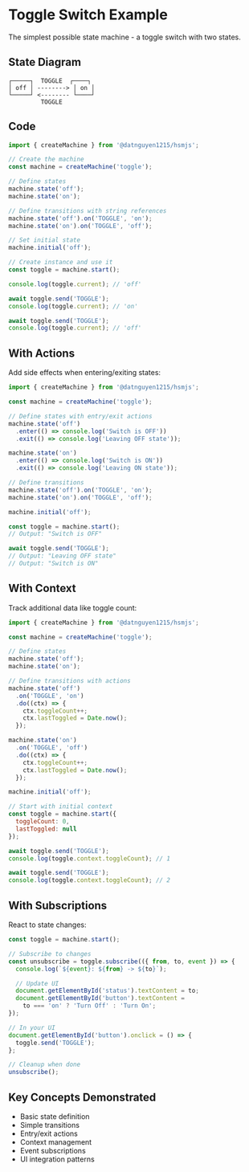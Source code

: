 # Toggle Switch Example

The simplest possible state machine - a toggle switch with two states.

## State Diagram

```
┌─────┐  TOGGLE  ┌────┐
│ off │ --------> │ on │
└─────┘ <-------- └────┘
         TOGGLE
```

## Code

```javascript
import { createMachine } from '@datnguyen1215/hsmjs';

// Create the machine
const machine = createMachine('toggle');

// Define states
machine.state('off');
machine.state('on');

// Define transitions with string references
machine.state('off').on('TOGGLE', 'on');
machine.state('on').on('TOGGLE', 'off');

// Set initial state
machine.initial('off');

// Create instance and use it
const toggle = machine.start();

console.log(toggle.current); // 'off'

await toggle.send('TOGGLE');
console.log(toggle.current); // 'on'

await toggle.send('TOGGLE');
console.log(toggle.current); // 'off'
```

## With Actions

Add side effects when entering/exiting states:

```javascript
import { createMachine } from '@datnguyen1215/hsmjs';

const machine = createMachine('toggle');

// Define states with entry/exit actions
machine.state('off')
  .enter(() => console.log('Switch is OFF'))
  .exit(() => console.log('Leaving OFF state'));

machine.state('on')
  .enter(() => console.log('Switch is ON'))
  .exit(() => console.log('Leaving ON state'));

// Define transitions
machine.state('off').on('TOGGLE', 'on');
machine.state('on').on('TOGGLE', 'off');

machine.initial('off');

const toggle = machine.start();
// Output: "Switch is OFF"

await toggle.send('TOGGLE');
// Output: "Leaving OFF state"
// Output: "Switch is ON"
```

## With Context

Track additional data like toggle count:

```javascript
import { createMachine } from '@datnguyen1215/hsmjs';

const machine = createMachine('toggle');

// Define states
machine.state('off');
machine.state('on');

// Define transitions with actions
machine.state('off')
  .on('TOGGLE', 'on')
  .do((ctx) => {
    ctx.toggleCount++;
    ctx.lastToggled = Date.now();
  });

machine.state('on')
  .on('TOGGLE', 'off')
  .do((ctx) => {
    ctx.toggleCount++;
    ctx.lastToggled = Date.now();
  });

machine.initial('off');

// Start with initial context
const toggle = machine.start({
  toggleCount: 0,
  lastToggled: null
});

await toggle.send('TOGGLE');
console.log(toggle.context.toggleCount); // 1

await toggle.send('TOGGLE');
console.log(toggle.context.toggleCount); // 2
```

## With Subscriptions

React to state changes:

```javascript
const toggle = machine.start();

// Subscribe to changes
const unsubscribe = toggle.subscribe(({ from, to, event }) => {
  console.log(`${event}: ${from} -> ${to}`);

  // Update UI
  document.getElementById('status').textContent = to;
  document.getElementById('button').textContent =
    to === 'on' ? 'Turn Off' : 'Turn On';
});

// In your UI
document.getElementById('button').onclick = () => {
  toggle.send('TOGGLE');
};

// Cleanup when done
unsubscribe();
```

## Key Concepts Demonstrated

- Basic state definition
- Simple transitions
- Entry/exit actions
- Context management
- Event subscriptions
- UI integration patterns